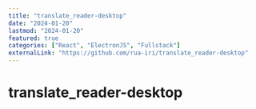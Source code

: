 ```yaml
---
title: "translate_reader-desktop"
date: "2024-01-20"
lastmod: "2024-01-20"
featured: true
categories: ["React", "ElectronJS", "Fullstack"]
externalLink: "https://github.com/rua-iri/translate_reader-desktop"
---
```


# translate_reader-desktop



